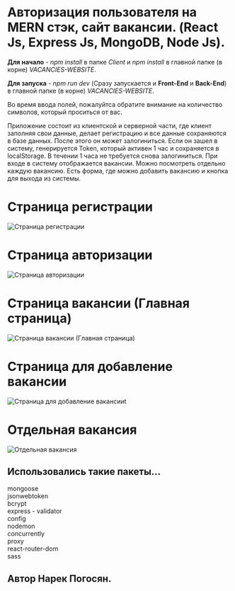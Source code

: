 # Авторизация пользователя на MERN стэк, сайт вакансии. (React Js, Express Js, MongoDB, Node Js).

<b>Для начало</b> - _npm install_ в папке _Client_ и _npm install_ в главной папке (в корне) _VACANCIES-WEBSITE_. <br />

<b>Для запуска</b> - _npm run dev_ (Сразу запускается и <b>Front-End</b> и <b>Back-End</b>) в главной папке (в корне) _VACANCIES-WEBSITE_. <br />

Во время ввода полей, пожалуйтса обратите внимание на количество символов, который проситься от вас.

Приложение состоит из клиентской и серверной части, где клиент заполняя свои данные, делает регистрацию и все данные сохраняются в базе данных. После этого он может залогиниться. Если он зашел в систему, генерируется Token, который активен 1 час и сохраняется в localStorage. В течении 1 часа не требуется снова залогиниться. При входе в систему отображается вакансии. Можно посмотреть отдельно каждую вакансию. Есть форма, где можно добавить вакансию и кнопка для выхода из системы.  

# Страница регистрации

![Страница регистрации](https://i.imgur.com/ovF9ML3.png "Страница регистрации")

# Страница авторизации

![Страница авторизации](https://i.imgur.com/XqZGQCv.png "Страница авторизации")

# Страница вакансии (Главная страница)

![Страница вакансии (Главная страница)](https://i.imgur.com/p68HXFp.png "Страница вакансии (Главная страница)")

# Страница для добавление вакансии

![Страница для добавление вакансииt](https://i.imgur.com/15Y2nhV.png "Страница для добавление вакансии")

# Отдельная вакансия

![Отдельная вакансия](https://i.imgur.com/eU4rTg2.png "Отдельная вакансия")

## Использовались такие пакеты...

mongoose <br />
jsonwebtoken <br />
bcrypt <br />
express - validator <br />
config <br />
nodemon <br />
concurrently <br />
proxy <br />
react-router-dom <br />
sass <br />

## Автор Нарек Погосян.
